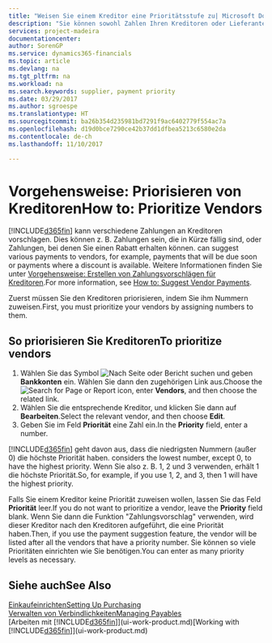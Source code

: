 ```yaml
---
title: "Weisen Sie einem Kreditor eine Prioritätsstufe zu| Microsoft Docs"
description: "Sie können sowohl Zahlen Ihren Kreditoren oder Lieferanten zuweisen, um sie zu priorisieren und Zahlungsvorschläge in Dynamics 365 zu erleichtern."
services: project-madeira
documentationcenter: 
author: SorenGP
ms.service: dynamics365-financials
ms.topic: article
ms.devlang: na
ms.tgt_pltfrm: na
ms.workload: na
ms.search.keywords: supplier, payment priority
ms.date: 03/29/2017
ms.author: sgroespe
ms.translationtype: HT
ms.sourcegitcommit: ba26b354d235981bd7291f9ac6402779f554ac7a
ms.openlocfilehash: d19d0bce7290ce42b37dd1dfbea5213c6580e2da
ms.contentlocale: de-ch
ms.lasthandoff: 11/10/2017

---
```

# <a name="how-to-prioritize-vendors"></a><span data-ttu-id="b57c6-103">Vorgehensweise: Priorisieren von Kreditoren</span><span class="sxs-lookup"><span data-stu-id="b57c6-103">How to: Prioritize Vendors</span></span>
[!INCLUDE[d365fin](includes/d365fin_md.md)]<span data-ttu-id="b57c6-104"> kann verschiedene Zahlungen an Kreditoren vorschlagen. Dies können z. B. Zahlungen sein, die in Kürze fällig sind, oder Zahlungen, bei denen Sie einen Rabatt erhalten können.</span><span class="sxs-lookup"><span data-stu-id="b57c6-104"> can suggest various payments to vendors, for example, payments that will be due soon or payments where a discount is available.</span></span> <span data-ttu-id="b57c6-105">Weitere Informationen finden Sie unter [Vorgehensweise: Erstellen von Zahlungsvorschlägen für Kreditoren](payables-how-suggest-vendor-payments.md).</span><span class="sxs-lookup"><span data-stu-id="b57c6-105">For more information, see [How to: Suggest Vendor Payments](payables-how-suggest-vendor-payments.md).</span></span>

<span data-ttu-id="b57c6-106">Zuerst müssen Sie den Kreditoren priorisieren, indem Sie ihm Nummern zuweisen.</span><span class="sxs-lookup"><span data-stu-id="b57c6-106">First, you must prioritize your vendors by assigning numbers to them.</span></span>

## <a name="to-prioritize-vendors"></a><span data-ttu-id="b57c6-107">So priorisieren Sie Kreditoren</span><span class="sxs-lookup"><span data-stu-id="b57c6-107">To prioritize vendors</span></span>
1. <span data-ttu-id="b57c6-108">Wählen Sie das Symbol ![Nach Seite oder Bericht suchen](media/ui-search/search_small.png "Nach Seite oder Bericht suchen") und geben **Bankkonten** ein. Wählen Sie dann den zugehörigen Link aus.</span><span class="sxs-lookup"><span data-stu-id="b57c6-108">Choose the ![Search for Page or Report](media/ui-search/search_small.png "Search for Page or Report icon") icon, enter **Vendors**, and then choose the related link.</span></span>
2. <span data-ttu-id="b57c6-109">Wählen Sie die entsprechende Kreditor, und klicken Sie dann auf **Bearbeiten**.</span><span class="sxs-lookup"><span data-stu-id="b57c6-109">Select the relevant vendor, and then choose **Edit**.</span></span>
3. <span data-ttu-id="b57c6-110">Geben Sie im Feld **Priorität** eine Zahl ein.</span><span class="sxs-lookup"><span data-stu-id="b57c6-110">In the **Priority** field, enter a number.</span></span>

[!INCLUDE[d365fin](includes/d365fin_md.md)]<span data-ttu-id="b57c6-111"> geht davon aus, dass die niedrigsten Nummern (außer 0) die höchste Priorität haben.</span><span class="sxs-lookup"><span data-stu-id="b57c6-111"> considers the lowest number, except 0, to have the highest priority.</span></span> <span data-ttu-id="b57c6-112">Wenn Sie also z. B. 1, 2 und 3 verwenden, erhält 1 die höchste Priorität.</span><span class="sxs-lookup"><span data-stu-id="b57c6-112">So, for example, if you use 1, 2, and 3, then 1 will have the highest priority.</span></span>

<span data-ttu-id="b57c6-113">Falls Sie einem Kreditor keine Priorität zuweisen wollen, lassen Sie das Feld **Priorität** leer.</span><span class="sxs-lookup"><span data-stu-id="b57c6-113">If you do not want to prioritize a vendor, leave the **Priority** field blank.</span></span> <span data-ttu-id="b57c6-114">Wenn Sie dann die Funktion "Zahlungsvorschlag" verwenden, wird dieser Kreditor nach den Kreditoren aufgeführt, die eine Priorität haben.</span><span class="sxs-lookup"><span data-stu-id="b57c6-114">Then, if you use the payment suggestion feature, the vendor will be listed after all the vendors that have a priority number.</span></span> <span data-ttu-id="b57c6-115">Sie können so viele Prioritäten einrichten wie Sie benötigen.</span><span class="sxs-lookup"><span data-stu-id="b57c6-115">You can enter as many priority levels as necessary.</span></span>

## <a name="see-also"></a><span data-ttu-id="b57c6-116">Siehe auch</span><span class="sxs-lookup"><span data-stu-id="b57c6-116">See Also</span></span>
[<span data-ttu-id="b57c6-117">Einkaufeinrichten</span><span class="sxs-lookup"><span data-stu-id="b57c6-117">Setting Up Purchasing</span></span>](purchasing-setup-purchasing.md)  
[<span data-ttu-id="b57c6-118">Verwalten von Verbindlichkeiten</span><span class="sxs-lookup"><span data-stu-id="b57c6-118">Managing Payables</span></span>](payables-manage-payables.md)  
<span data-ttu-id="b57c6-119">[Arbeiten mit [!INCLUDE[d365fin](includes/d365fin_md.md)]](ui-work-product.md)</span><span class="sxs-lookup"><span data-stu-id="b57c6-119">[Working with [!INCLUDE[d365fin](includes/d365fin_md.md)]](ui-work-product.md)</span></span>

